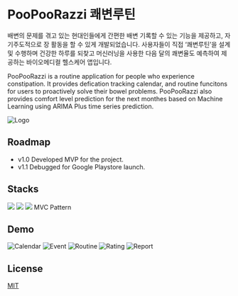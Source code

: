 

# PooPooRazzi 쾌변루틴
배변의 문제를 겪고 있는 현대인들에게 간편한 배변 기록할 수 있는 기능을 제공하고, 자기주도적으로 장 활동을 할 수 있게 개발되었습니다. 사용자들이 직접 ‘쾌변루틴’을 설계 및 수행하며 건강한 하루를 되찾고 머신러닝을 사용한 다음 달의 쾌변율도 예측하여 제공하는 바이오메디컬 헬스케어 앱입니다.

PooPooRazzi is a routine application for people who experience constipation. It provides defication tracking calendar, and routine funcitons for users to proactively solve their bowel problems.
PooPooRazzi also provides comfort level prediction for the next monthes based on Machine Learning using ARIMA Plus time series prediction.

![Logo](https://firebasestorage.googleapis.com/v0/b/portfolio-f64ed.appspot.com/o/%E1%84%8F%E1%85%AB%E1%84%87%E1%85%A7%E1%86%AB%E1%84%85%E1%85%AE%E1%84%90%E1%85%B5%E1%86%AB_0%E1%84%85%E1%85%A9%E1%84%80%E1%85%A9.png?alt=media&token=c9064bc7-d3f7-4080-9e7e-9eedf2b41f50)


## Roadmap

- v1.0 Developed MVP for the project.
- v1.1 Debugged for Google Playstore launch.

## Stacks

[![](https://img.shields.io/badge/Flutter-02569B?style=for-the-badge&logo=flutter&logoColor=white)]()
[![](https://img.shields.io/badge/Firestore-orange?style=for-the-badge&logo=google&logoColor=white)]()
[![](https://img.shields.io/badge/Figma-F24E1E?style=for-the-badge&logo=figma&logoColor=white)]()
MVC Pattern





## Demo






![Calendar](https://firebasestorage.googleapis.com/v0/b/portfolio-f64ed.appspot.com/o/%E1%84%8F%E1%85%AB%E1%84%87%E1%85%A7%E1%86%AB%E1%84%85%E1%85%AE%E1%84%90%E1%85%B5%E1%86%AB_2%E1%84%86%E1%85%A6%E1%84%8B%E1%85%B5%E1%86%AB%E1%84%92%E1%85%AA%E1%84%86%E1%85%A7%E1%86%AB.jpeg?alt=media&token=a24a550a-12ae-4c94-8682-297827fcc2d8)
![Event](https://firebasestorage.googleapis.com/v0/b/portfolio-f64ed.appspot.com/o/%E1%84%8F%E1%85%AB%E1%84%87%E1%85%A7%E1%86%AB%E1%84%85%E1%85%AE%E1%84%90%E1%85%B5%E1%86%AB_3%E1%84%87%E1%85%A2%E1%84%87%E1%85%A7%E1%86%AB%E1%84%80%E1%85%B5%E1%84%85%E1%85%A9%E1%86%A8%E1%84%92%E1%85%AA%E1%84%86%E1%85%A7%E1%86%AB.jpeg?alt=media&token=a9a26d1b-c2c7-4725-8e26-089af77c1603)
![Routine](https://firebasestorage.googleapis.com/v0/b/portfolio-f64ed.appspot.com/o/%E1%84%8F%E1%85%AB%E1%84%87%E1%85%A7%E1%86%AB%E1%84%85%E1%85%AE%E1%84%90%E1%85%B5%E1%86%AB_6%E1%84%85%E1%85%AE%E1%84%90%E1%85%B5%E1%86%AB%20%E1%84%89%E1%85%AE%E1%84%92%E1%85%A2%E1%86%BC%20%E1%84%8C%E1%85%AE%E1%86%BC%20%E1%84%92%E1%85%AA%E1%84%86%E1%85%A7%E1%86%AB.jpeg?alt=media&token=28177cfb-ea07-4a05-a179-e1db31366090)
![Rating](https://firebasestorage.googleapis.com/v0/b/portfolio-f64ed.appspot.com/o/%E1%84%8F%E1%85%AB%E1%84%87%E1%85%A7%E1%86%AB%E1%84%85%E1%85%AE%E1%84%90%E1%85%B5%E1%86%AB_7%E1%84%85%E1%85%AE%E1%84%90%E1%85%B5%E1%86%AB%E1%84%8C%E1%85%A9%E1%86%BC%E1%84%85%E1%85%AD%E1%84%92%E1%85%AA%E1%84%86%E1%85%A7%E1%86%AB.jpeg?alt=media&token=28881db2-f991-42fc-ac53-d53d7687660b)
![Report](https://firebasestorage.googleapis.com/v0/b/portfolio-f64ed.appspot.com/o/%E1%84%8F%E1%85%AB%E1%84%87%E1%85%A7%E1%86%AB%E1%84%85%E1%85%AE%E1%84%90%E1%85%B5%E1%86%AB_8%E1%84%85%E1%85%B5%E1%84%91%E1%85%A9%E1%84%90%E1%85%B3%E1%84%92%E1%85%AA%E1%84%86%E1%85%A7%E1%86%AB.jpeg?alt=media&token=5a55e08d-c6f4-414f-b5ee-479e0d24f66e)





## License

[MIT](https://choosealicense.com/licenses/mit/)

